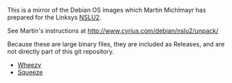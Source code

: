 This is a mirror of the Debian OS images which Martin Michlmayr has prepared for the Linksys [NSLU2](https://en.wikipedia.org/wiki/NSLU2).

See Martin's instructions at http://www.cyrius.com/debian/nslu2/unpack/

Because these are large binary files, they are included as Releases, and are not directly part of this git repository.

* [Wheezy](https://github.com/cellularmitosis/martin_michlmayr_debian_nslu2_images_mirror/releases/tag/wheezy)
* [Squeeze](https://github.com/cellularmitosis/martin_michlmayr_debian_nslu2_images_mirror/releases/tag/squeeze)
